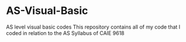 # AS-Visual-Basic
AS level visual basic codes
This repository contains all of my code that I coded in relation to the AS Syllabus of CAIE 9618

